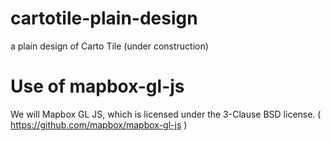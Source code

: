# cartotile-plain-design
a plain design of Carto Tile (under construction)  

# Use of mapbox-gl-js
We will Mapbox GL JS, which is licensed under the 3-Clause BSD license. ( https://github.com/mapbox/mapbox-gl-js )  
